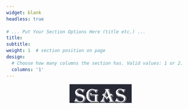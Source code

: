 ```yaml
---
widget: blank
headless: true

# ... Put Your Section Options Here (title etc.) ...
title: 
subtitle: 
weight: 1  # section position on page
design:
  # Choose how many columns the section has. Valid values: 1 or 2.
  columns: '1'
---
```

<p align="center" width="100%">
    <img width="33%" src="/content/sgas/sgasv2.png">
</p>

